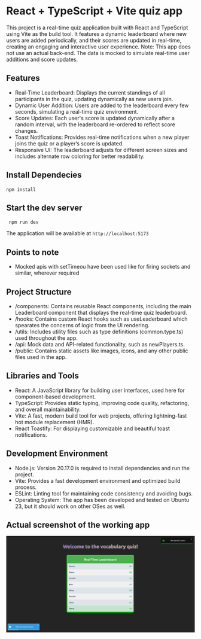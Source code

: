 # React + TypeScript + Vite quiz app

 This project is a real-time quiz application built with React and TypeScript using Vite as the build tool. It features a dynamic leaderboard where new users are added periodically, and their scores are updated in real-time, creating an engaging and interactive user experience.
 Note: This app does not use an actual back-end. The data is mocked to simulate real-time user additions and score updates.

## Features
- Real-Time Leaderboard: Displays the current standings of all participants in the quiz, updating dynamically as new users join.
- Dynamic User Addition: Users are added to the leaderboard every few seconds, simulating a real-time quiz environment.
- Score Updates: Each user's score is updated dynamically after a random interval, with the leaderboard re-ordered to reflect score changes.
- Toast Notifications: Provides real-time notifications when a new player joins the quiz or a player’s score is updated.
- Responsive UI: The leaderboard adjusts for different screen sizes and includes alternate row coloring for better readability.

## Install Dependecies
```
npm install
```

## Start the dev server
```
 npm run dev
```
 The application will be available at `http://localhost:5173`

## Points to note
- Mocked apis with setTimeou have been used like for firing sockets and similar, wherever required

## Project Structure
- /components: Contains reusable React components, including the main Leaderboard component that displays the real-time quiz leaderboard.
- /hooks: Contains custom React hooks such as useLeaderboard which spearates the concerns of logic from the UI rendering.
- /utils: Includes utility files such as type definitions (common.type.ts) used throughout the app.
- /api: Mock data and API-related functionality, such as newPlayers.ts.
- /public: Contains static assets like images, icons, and any other public files used in the app.

## Libraries and Tools 
- React: A JavaScript library for building user interfaces, used here for component-based development.
- TypeScript: Provides static typing, improving code quality, refactoring, and overall maintainability.
- Vite: A fast, modern build tool for web projects, offering lightning-fast hot module replacement (HMR).
- React Toastify: For displaying customizable and beautiful toast notifications.

## Development Environment
- Node.js: Version 20.17.0 is required to install dependencies and run the project.
- Vite: Provides a fast development environment and optimized build process.
- ESLint: Linting tool for maintaining code consistency and avoiding bugs.
- Operating System: The app has been developed and tested on Ubuntu 23, but it should work on other OSes as well.

## Actual screenshot of the working app 

![Alt text](public/app_ss.png?raw=true "Title")